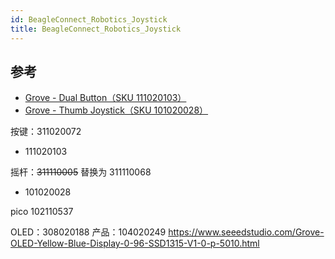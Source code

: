 ```yaml
---
id: BeagleConnect_Robotics_Joystick
title: BeagleConnect_Robotics_Joystick
---
```


## 参考

- [Grove - Dual Button（SKU 111020103）](https://www.seeedstudio.com/Grove-Dual-Button-p-4529.html)
- [Grove - Thumb Joystick（SKU 101020028）](https://www.seeedstudio.com/Grove-Thumb-Joystick.html)



按键：311020072
- 111020103

摇杆：~~311110005~~ 替换为 311110068
- 101020028



pico 102110537


OLED：308020188
产品：104020249 https://www.seeedstudio.com/Grove-OLED-Yellow-Blue-Display-0-96-SSD1315-V1-0-p-5010.html